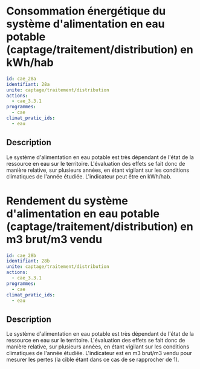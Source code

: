 # Consommation énergétique du système d'alimentation en eau potable (captage/traitement/distribution) en kWh/hab
```yaml
id: cae_28a
identifiant: 28a
unite: captage/traitement/distribution
actions:
  - cae_3.3.1
programmes:
  - cae
climat_pratic_ids:
  - eau
```
## Description
Le système d'alimentation en eau potable est très dépendant de l'état de la ressource en eau sur le territoire. L'évaluation des effets se fait donc de manière relative, sur plusieurs années, en étant vigilant sur les conditions climatiques de l'année étudiée. L'indicateur peut être en kWh/hab.




# Rendement du système d'alimentation en eau potable (captage/traitement/distribution) en m3 brut/m3 vendu
```yaml
id: cae_28b
identifiant: 28b
unite: captage/traitement/distribution
actions:
  - cae_3.3.1
programmes:
  - cae
climat_pratic_ids:
  - eau
```
## Description
Le système d'alimentation en eau potable est très dépendant de l'état de la ressource en eau sur le territoire. L'évaluation des effets se fait donc de manière relative, sur plusieurs années, en étant vigilant sur les conditions climatiques de l'année étudiée. L'indicateur est en m3 brut/m3 vendu pour mesurer les pertes (la cible étant dans ce cas de se rapprocher de 1).





